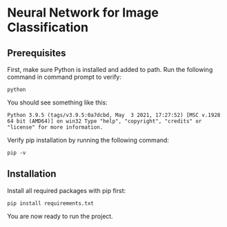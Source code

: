 # Neural Network for Image Classification

## Prerequisites
First, make sure Python is installed and added to path. Run the following command in command prompt to verify:

``python``

You should see something like this:

``Python 3.9.5 (tags/v3.9.5:0a7dcbd, May  3 2021, 17:27:52) [MSC v.1928 64 bit (AMD64)] on win32
Type "help", "copyright", "credits" or "license" for more information.``

Verify pip installation by running the following command:

``pip -v``

## Installation
Install all required packages with pip first:

``pip install requirements.txt``

You are now ready to run the project.
